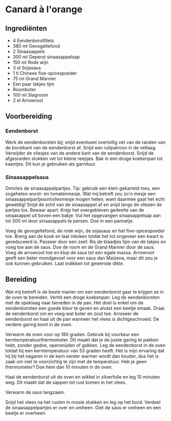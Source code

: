 # Canard à l'orange
## Ingrediënten
- 4 Eendenborstfilets
- 380 ml Gevogeltefond
- 2 Sinaasappels
- 300 ml Geperst sinaasappelsap
- 150 ml Rode wijn
- 3 el Sojasaus
- 1 tl Chinees five-spicespoeder
- 75 ml Grand Marnier
- Een paar takjes tijm
- Roomboter
- 100 ml Slagroom
- 2 el Arrowroot

## Voorbereiding
### Eendenborst
Werk de eendenborsten bij; snijd eventueel overtollig vet van de randen van de borstkant van de eendenborst af. Snijd een ruitpatroon in de vetlaag. Verwijder de vliesjes van de andere kant van de eendenborst. Snijd de afgesneden stukken vet tot kleine reepjes. Bak in een droge koekenpan tot kaantjes. Dit kun je gebruiken als garnituur.

### Sinaasappelsaus
Ontvlies de sinaasappelpartjes. Tip: gebruik een klein gekarteld mes, een zogeheten worst- en tomatenmesje. Wat mij betreft zou zo'n mesje een sinaasappelpartjesontvliesmesje mogen heten, want daarmee gaat het echt geweldig! Snijd de schil van de sinaasappel af en snijd langs de vliezen de partjes los. Bewaar apart. Knijp het overgebleven gedeelte van de sinaasappel uit boven een bakje. Vul het opgevangen sinaasappelsap aan tot 300 ml door sinaasappels te persen. Doe in een pannetje.

Voeg de gevogeltefond, de rode wijn, de sojasaus en het five-spicespoeder toe. Breng aan de kook en laat inkoken totdat het tot ongeveer een kwart is gereduceerd is. Passeer door een zeef. Ris de blaadjes tijm van de takjes en voeg toe aan de saus. Doe de room en de Grand Marnier door de saus. Voeg de arrowroot toe en klop de saus tot een egale massa. Arrowroot geeft een beter mondgevoel voor een saus dan Maizena, maar dit zou je ook kunnen gebruiken. Laat indikken tot gewenste dikte.

## Bereiding
Wat mij betreft is de beste manier om een eendenborst gaar te krijgen ze in de oven te bereiden. Verhit een droge koekenpan. Leg de eendenborsten met de speklaag naar beneden in de pan. Het doel is enkel om de eendenborsten een goede kleur te geven en alvast een beetje smaak. Draai de eendenborst om en voeg wat boter en zout toe. Arroseer de eendenborst en haal uit de pan wanneer het vlees is dichtgeschroeid. De verdere garing komt in de oven.

Verwarm de oven voor op 180 graden. Gebruik bij voorkeur een kerntemperatuurthermometer. Dit maakt dat je de juiste garing te pakken hebt, zonder gedoe, opensnijden of gokken. Leg de eendenborst in de oven totdat hij een kerntemperatuur van 53 graden heeft. Het is mijn ervaring dat hij bij het nagaren in de kern eerder warmer wordt dan kouder, dus het is zaak om niet te voorzichtig te zijn met de temperatuur. Heb je geen thermometer? Doe hem dan 10 minuten in de oven.

Haal de eendenborst uit de oven en wikkel in zilverfolie en leg 10 minuten weg. Dit maakt dat de sappen tot rust komen in het vlees.

Verwarm de saus langzaam.

Snijd het vlees na het rusten in mooie stukken en leg op het bord. Verdeel de sinaasappelpartjes er over en omheen. Giet de saus er omheen en een beetje er overheen.
